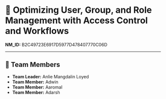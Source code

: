 
# 🧩 Optimizing User, Group, and Role Management with Access Control and Workflows

**NM_ID:** B2C49723E6917D5977D478407770C06D

---

## 👥 Team Members

- **Team Leader:** Anlie Mangdalin Loyed  
- **Team Member:** Adwin  
- **Team Member:** Aaromal  
- **Team Member:** Adarsh
